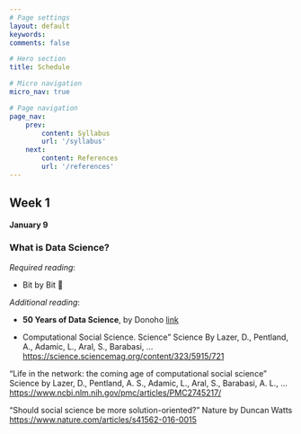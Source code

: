 ```yaml
---
# Page settings
layout: default
keywords:
comments: false

# Hero section
title: Schedule

# Micro navigation
micro_nav: true

# Page navigation
page_nav:
    prev:
        content: Syllabus
        url: '/syllabus'
    next:
        content: References
        url: '/references'
---
```


## Week 1
**January 9**
### What is Data Science?

*Required reading*:
- Bit by Bit :book:

*Additional reading*:
- **50 Years of Data Science**, by Donoho [link](https://courses.csail.mit.edu/18.337/2015/docs/50YearsDataScience.pdf)

- Computational Social Science. Science”
	 Science
By Lazer, D., Pentland, A., Adamic, L., Aral, S., Barabasi, ... https://science.sciencemag.org/content/323/5915/721

“Life in the network: the coming age of computational social science”
Science
by Lazer, D., Pentland, A. S., Adamic, L., Aral, S., Barabasi, A. L., …
https://www.ncbi.nlm.nih.gov/pmc/articles/PMC2745217/

“Should social science be more solution-oriented?”
Nature
by Duncan Watts
https://www.nature.com/articles/s41562-016-0015
